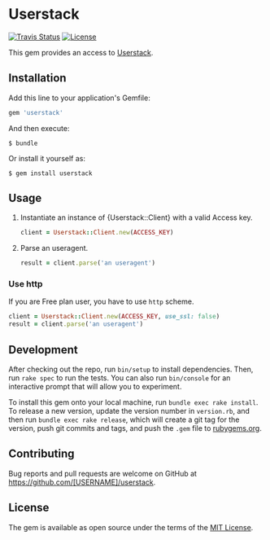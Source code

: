 # Userstack

[![Travis Status](https://img.shields.io/travis/feedforce/userstack.svg?style=flat-square)][travisci]
[![License](https://img.shields.io/github/license/feedforce/userstack.svg?style=flat-square)][license]

[travisci]: https://travis-ci.org/feedforce/userstack
[license]: https://github.com/feedforce/userstack/blob/master/LICENSE.txt

This gem provides an access to [Userstack](https://userstack.com://userstack.com).

## Installation

Add this line to your application's Gemfile:

```ruby
gem 'userstack'
```

And then execute:

    $ bundle

Or install it yourself as:

    $ gem install userstack

## Usage

1. Instantiate an instance of {Userstack::Client} with a valid Access key.

    ```ruby
    client = Userstack::Client.new(ACCESS_KEY)
    ```

2. Parse an useragent.

    ```ruby
    result = client.parse('an useragent')
    ```

### Use http

If you are Free plan user, you have to use `http` scheme.

```ruby
client = Userstack::Client.new(ACCESS_KEY, use_ssl: false)
result = client.parse('an useragent')
```

## Development

After checking out the repo, run `bin/setup` to install dependencies. Then, run `rake spec` to run the tests. You can also run `bin/console` for an interactive prompt that will allow you to experiment.

To install this gem onto your local machine, run `bundle exec rake install`. To release a new version, update the version number in `version.rb`, and then run `bundle exec rake release`, which will create a git tag for the version, push git commits and tags, and push the `.gem` file to [rubygems.org](https://rubygems.org).

## Contributing

Bug reports and pull requests are welcome on GitHub at https://github.com/[USERNAME]/userstack.

## License

The gem is available as open source under the terms of the [MIT License](https://opensource.org/licenses/MIT).
